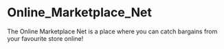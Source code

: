 # Online_Marketplace_Net

The Online Marketplace Net is a place where you can catch bargains from your favourite store online!
